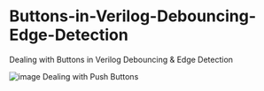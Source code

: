 # Buttons-in-Verilog-Debouncing-Edge-Detection
Dealing with Buttons in Verilog Debouncing &amp; Edge Detection



![image](https://github.com/user-attachments/assets/81f41d27-90bc-4bb4-bf75-7e5a874a43f5)
Dealing with Push Buttons
